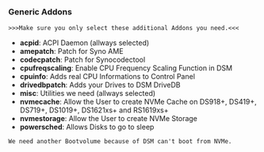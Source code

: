 ### Generic Addons

`>>>Make sure you only select these additional Addons you need.<<<`

* **acpid**: ACPI Daemon (allways selected)
* **amepatch**: Patch for Syno AME
* **codecpatch**: Patch for Synocodectool
* **cpufreqscaling**: Enable CPU Frequency Scaling Function in DSM
* **cpuinfo**: Adds real CPU Informations to Control Panel
* **drivedbpatch**: Adds your Drives to DSM DriveDB
* **misc**: Utilities we need (allways selected)
* **nvmecache**: Allow the User to create NVMe Cache on DS918+, DS419+, DS719+, DS1019+, DS1621xs+ and RS1619xs+
* **nvmestorage**: Allow the User to create NVMe Storage
* **powersched**: Allows Disks to go to sleep

`We need another Bootvolume because of DSM can't boot from NVMe.`